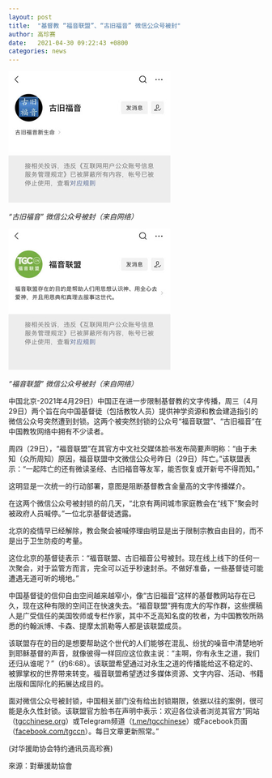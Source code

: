 ```yaml
---
layout: post
title:  "基督教 “福音联盟”、“古旧福音” 微信公众号被封"
author: 高珍赛
date:   2021-04-30 09:22:43 +0800
categories: news
---
```

![wechat-gospel-account](/images/wechat-gospel-account1.jpeg)

*“古旧福音” 微信公众号被封（来自网络）*

![wechat-gospel-account](/images/wechat-gospel-account2.jpeg)

*“福音联盟” 微信公众号被封（来自网络）*

中国北京-2021年4月29日）中国正在进一步限制基督教的文字传播，周三（4月29日）两个旨在向中国基督徒（包括教牧人员）提供神学资源和教会建造指引的微信公众号突然遭到封锁。这两个被突然封锁的公众号“福音联盟”、“古旧福音”在中国教牧网络中拥有不少读者。

周四（29日），“福音联盟”在其官方中文社交媒体脸书发布简要声明称：“由于未知（众所周知）原因，福音联盟中文微信公众号昨日（29日）阵亡。”该联盟表示：“一起阵亡的还有微读圣经、古旧福音等友军，能否恢复或开新号不得而知。”

这明显是一次统一的行动部署，意图是阻断基督教含金量高的文字传播媒介。

在这两个微信公众号被封锁的前几天，“北京有两间城市家庭教会在“线下”聚会时被政府人员喊停。”一位北京基督徒透露。

北京的疫情早已经解除，教会聚会被喊停理由明显是出于限制宗教自由目的，而不是出于卫生防疫的考量。

这位北京的基督徒表示：“福音联盟、古旧福音公号被封。现在线上线下的任何一次聚会，对于监管方而言，完全可以近乎秒速封杀。不做好准备，一些基督徒可能遭遇无道可听的境地。”

中国基督徒的信仰自由空间越来越窄小，像“古旧福音”这样的基督教网站存在已久，现在这种有限的空间正在快速失去。“福音联盟”拥有庞大的写作群，这些撰稿人是广受信任的美国牧师或专栏作家，其中不乏高知名度的牧者，为中国教牧所熟悉的约翰派博、卡森、提摩太凯勒等人都是该联盟成员。

该联盟存在的目的是想要帮助这个世代的人们能够在混乱、纷扰的噪音中清楚地听到耶稣基督的声音，就像彼得一样回应这位救主说：“主啊，你有永生之道，我们还归从谁呢？”（约6:68）。该联盟希望通过对永生之道的传播能给这不稳定的、被罪掌权的世界带来转变。福音联盟希望透过多媒体资源、文字内容、活动、书籍出版和国际化的拓展达成目的。

面对微信公众号被封锁，中国相关部门没有给出封锁期限，依据以往的案例，很可能是永久性封锁。该联盟官方脸书在声明中表示：欢迎各位读者浏览其官方”网站（[tgcchinese.org](https://tgcchinese.org)）或Telegram频道（[t.me/tgcchinese](https://t.me/tgcchinese)）或Facebook页面（[facebook.com/tgccn](https://facebook.com/tgccn)）。每日文章更新照常。”

(对华援助协会特约通讯员高珍赛)

來源：對華援助協會